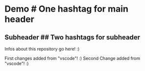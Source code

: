 # Demo # One hashtag for main header

## Subheader ## Two hashtags for subheader
Infos about this repository go here! :) 

First changes added from "vscode"! :)
Second Change added from "vscode"! :)
